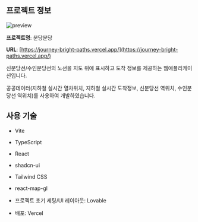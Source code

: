 ## 프로젝트 정보

![preview](https://velog.velcdn.com/images/sohaekim/post/4c278ba7-e2f9-40ba-898b-28e1b024aac4/image.png)


**프로젝트명**: 분당분당

**URL**: [https://journey-bright-paths.vercel.app/](https://journey-bright-paths.vercel.app/)

신분당선/수인분당선의 노선을 지도 위에 표시하고 도착 정보를 제공하는 웹애플리케이션입니다.

공공데이터(지하철 실시간 열차위치, 지하철 실시간 도착정보, 신분당선 역위치, 수인분당선 역위치)를 사용하여 개발하였습니다.

## 사용 기술

- Vite
- TypeScript
- React
- shadcn-ui
- Tailwind CSS
- react-map-gl


- 프로젝트 초기 세팅/UI 레이아웃: Lovable
- 배포: Vercel
